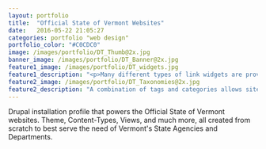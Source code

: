 ```yaml
---
layout: portfolio
title:  "Official State of Vermont Websites"
date:   2016-05-22 21:05:27
categories: portfolio "web design"
portfolio_color: "#C0CDC0"
image: /images/portfolio/DT_Thumb@2x.jpg
banner_image: /images/portfolio/DT_Banner@2x.jpg
feature1_image: /images/portfolio/DT_widgets.jpg
feature1_description: "<p>Many different types of link widgets are provided to ensure maximum flexibility.</p><p>Icon widgets are powered by a custom Drupal Content Type and the FontAwesome web font. This gives site owners complete control. Using an icon font also enables easy integration of the chosen color palette.</p>"
feature2_image: /images/portfolio/DT_Taxonomies@2x.jpg
feature2_description: "A combination of tags and categories allows site owners to display their content in different types of dynamic lists."
---
```

Drupal installation profile that powers the Official State of Vermont websites. Theme, Content-Types, Views, and much more, all created from scratch to best serve the need of Vermont's State Agencies and Departments.